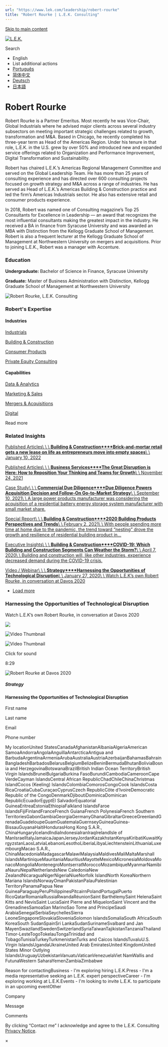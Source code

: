 ```yaml
---
url: "https://www.lek.com/leadership/robert-rourke"
title: "Robert Rourke | L.E.K. Consulting"
---
```


[Skip to main content](https://www.lek.com/leadership/robert-rourke#main-content)

[![L.E.K.](https://www.lek.com/themes/lek/images/new-logo.svg)](https://www.lek.com/ "L.E.K.")

Search

- English
- List additional actions
- [Português](https://www.lek.com/pt-br/lek-brazil)
- [简体中文](https://www.lek.com/zh-hant/lek-china)
- [Deutsch](https://www.lek.com/de/lek-germany)
- [日本語](https://www.lek.com/ja/lek-japan)

# Robert Rourke

Robert Rourke is a Partner Emeritus. Most recently he was Vice-Chair, Global Industrials where he advised major clients across several industry subsectors on meeting important strategic challenges related to growth, transformation and M&A. Based in Chicago, he recently completed his three-year term as Head of the Americas Region. Under his tenure in that role, L.E.K. in the U.S. grew by over 50% and introduced new and expanded service offerings related to Organization and Performance Improvement, Digital Transformation and Sustainability.

Robert has chaired L.E.K.’s Americas Regional Management Committee and served on the Global Leadership Team. He has more than 25 years of consulting experience and has directed over 600 consulting projects focused on growth strategy and M&A across a range of industries. He has served as Head of L.E.K.’s Americas Building & Construction practice and led the firm’s Americas Industrials sector. He also has extensive retail and consumer products experience.

In 2018, Robert was named one of Consulting magazine’s Top 25 Consultants for Excellence in Leadership — an award that recognizes the most influential consultants making the greatest impact in the industry. He received a BA in finance from Syracuse University and was awarded an MBA with Distinction from the Kellogg Graduate School of Management. Robert is also a frequent lecturer at the Kellogg Graduate School of Management at Northwestern University on mergers and acquisitions. Prior to joining L.E.K., Robert was a manager with Accenture.

### Education

**Undergraduate:** Bachelor of Science in Finance, Syracuse University

**Graduate:** Master of Business Administration with Distinction, Kellogg Graduate School of Management at Northwestern University

![Robert Rourke, L.E.K. Consulting](https://www.lek.com/sites/default/files/profile-images/rob-rourke_web-gmc.jpg)

### Robert's Expertise

#### Industries

[Industrials](https://www.lek.com/industries/industrials)

[Building & Construction](https://www.lek.com/industries/building-construction)

[Consumer Products](https://www.lek.com/industries/consumer-products)

[Private Equity Consulting](https://www.lek.com/industries/private-equity-pe)

#### Capabilities

[Data & Analytics](https://www.lek.com/capabilities/data-analytics)

[Marketing & Sales](https://www.lek.com/capabilities/marketing-and-sales)

[Mergers & Acquisitions](https://www.lek.com/capabilities/mergers-acquisitions)

[Digital](https://www.lek.com/capabilities/digital)

Read more

### Related Insights

[Published Articles\\
\\
\\
**Building & Construction****Brick-and-mortar retail gets a new lease on life as entrepreneurs move into empty spaces**\\
\\
January 10, 2022](https://www.marketwatch.com/story/brick-and-mortar-retail-gets-a-new-lease-on-life-as-entrepreneurs-move-into-empty-spaces-11641839755)

[Published Articles\\
\\
\\
**Business Services****The Great Disruption is Here: How to Reposition Your Thinking and Teams for Growth**\\
\\
November 24, 2021](https://www.entrepreneur.com/article/395439)

[Case Study\\
\\
\\
**Commercial Due Diligence****Due Diligence Powers Acquisition Decision and Follow-On Go-to-Market Strategy**\\
\\
September 10, 2021\\
\\
A large power products manufacturer was considering the acquisition of a residential battery energy storage system manufacturer with small market share.](https://www.lek.com/insights/cs/due-diligence-powers-acquisition-decision-and-follow-go-market-strategy)

[Special Report\\
\\
\\
**Building & Construction****2020 Building Products Perspectives and Trends**\\
\\
February 2, 2021\\
\\
With people spending more time at home due to the pandemic, the trend toward “nesting” drove the growth and resilience of residential building product in…](https://www.lek.com/insights/sr/2020-building-products-perspectives-and-trends)

[Executive Insights\\
\\
\\
**Building & Construction****COVID-19: Which Building and Construction Segments Can Weather the Storm?**\\
\\
April 7, 2020\\
\\
Building and construction will, like other industries, experience decreased demand during the COVID-19 crisis.](https://www.lek.com/insights/ei/covid-19-which-building-and-construction-segments-can-weather-storm)

[Video / Webinar\\
\\
\\
**Strategy****Harnessing the Opportunities of Technological Disruption**\\
\\
January 27, 2020\\
\\
Watch L.E.K’s own Robert Rourke, in conversation at Davos 2020](https://www.lek.com/insights/vd/harnessing-opportunities-technological-disruption)

- [Load more](https://www.lek.com/leadership/robert-rourke?page=1 "Load more items")

### Harnessing the Opportunities of Technological Disruption

Watch L.E.K’s own Robert Rourke, in conversation at Davos 2020


![](https://fast.wistia.com/embed/medias/igp80n87hn/swatch)

![Video Thumbnail](https://fast.wistia.com/embed/medias/igp80n87hn/swatch)

![Video Thumbnail](https://embed-ssl.wistia.com/deliveries/0f6bb9e6493555d91dda4d505c994e11.webp?image_crop_resized=1280x720)

Click for sound

8:29

![Robert Rourke at Davos 2020](https://www.lek.com/sites/default/files/teaser-images/Davos-Rob-teaser-image-v4.jpg)

##### Strategy

#### Harnessing the Opportunities of Technological Disruption

First name

Last name

Email

Phone number

My locationUnited StatesCanadaAfghanistanAlbaniaAlgeriaAmerican SamoaAndorraAngolaAnguillaAntarcticaAntigua and BarbudaArgentinaArmeniaArubaAustraliaAustriaAzerbaijanBahamasBahrainBangladeshBarbadosBelarusBelgiumBelizeBeninBermudaBhutanBoliviaBosnia and HerzegovinaBotswanaBrazilBritish Indian Ocean TerritoryBritish Virgin IslandsBruneiBulgariaBurkina FasoBurundiCambodiaCameroonCape VerdeCayman IslandsCentral African RepublicChadChileChinaChristmas IslandCocos (Keeling) IslandsColombiaComorosCongoCook IslandsCosta RicaCroatiaCubaCuraçaoCyprusCzech RepublicCôte d’IvoireDemocratic Republic of the CongoDenmarkDjiboutiDominicaDominican RepublicEcuadorEgyptEl SalvadorEquatorial GuineaEritreaEstoniaEthiopiaFalkland IslandsFaroe IslandsFijiFinlandFranceFrench GuianaFrench PolynesiaFrench Southern TerritoriesGabonGambiaGeorgiaGermanyGhanaGibraltarGreeceGreenlandGrenadaGuadeloupeGuamGuatemalaGuernseyGuineaGuinea-BissauGuyanaHaitiHondurasHong Kong S.A.R., ChinaHungaryIcelandIndiaIndonesiaIranIraqIrelandIsle of ManIsraelItalyJamaicaJapanJerseyJordanKazakhstanKenyaKiribatiKuwaitKyrgyzstanLaosLatviaLebanonLesothoLiberiaLibyaLiechtensteinLithuaniaLuxembourgMacao S.A.R., ChinaMacedoniaMadagascarMalawiMalaysiaMaldivesMaliMaltaMarshall IslandsMartiniqueMauritaniaMauritiusMayotteMexicoMicronesiaMoldovaMonacoMongoliaMontenegroMontserratMoroccoMozambiqueMyanmarNamibiaNauruNepalNetherlandsNew CaledoniaNew ZealandNicaraguaNigerNigeriaNiueNorfolk IslandNorth KoreaNorthern Mariana IslandsNorwayOmanPakistanPalauPalestinian TerritoryPanamaPapua New GuineaParaguayPeruPhilippinesPitcairnPolandPortugalPuerto RicoQatarRomaniaRussiaRwandaRéunionSaint BarthélemySaint HelenaSaint Kitts and NevisSaint LuciaSaint Pierre and MiquelonSaint Vincent and the GrenadinesSamoaSan MarinoSao Tome and PrincipeSaudi ArabiaSenegalSerbiaSeychellesSierra LeoneSingaporeSlovakiaSloveniaSolomon IslandsSomaliaSouth AfricaSouth KoreaSouth SudanSpainSri LankaSudanSurinameSvalbard and Jan MayenSwazilandSwedenSwitzerlandSyriaTaiwanTajikistanTanzaniaThailandTimor-LesteTogoTokelauTongaTrinidad and TobagoTunisiaTurkeyTurkmenistanTurks and Caicos IslandsTuvaluU.S. Virgin IslandsUgandaUkraineUnited Arab EmiratesUnited KingdomUnited States Minor Outlying IslandsUruguayUzbekistanVanuatuVaticanVenezuelaViet NamWallis and FutunaWestern SaharaYemenZambiaZimbabwe

Reason for contactingBusiness - I'm exploring hiring L.E.K.Press - I'm a media representative seeking an L.E.K. expert perspectiveCareer - I'm exploring working at L.E.K.Events - I'm looking to invite L.E.K. to participate in an upcoming eventOther

Company

Message

Comments

By clicking “Contact me” I acknowledge and agree to the L.E.K. Consulting [Privacy Notice](https://www.lek.com/lek-consulting-privacy-policy).

×